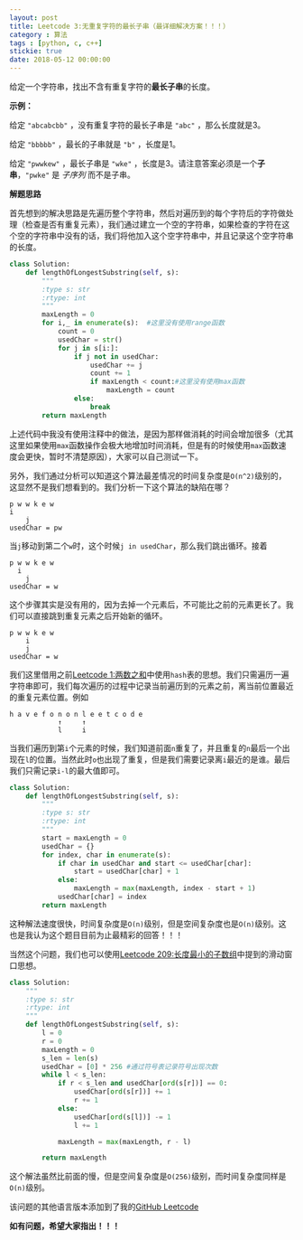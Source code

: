```yaml
---
layout: post
title: Leetcode 3:无重复字符的最长子串（最详细解决方案！！！）
category : 算法
tags : [python, c, c++]
stickie: true
date: 2018-05-12 00:00:00
---
```



给定一个字符串，找出不含有重复字符的**最长子串**的长度。

**示例：**

给定 `"abcabcbb"` ，没有重复字符的最长子串是 `"abc"` ，那么长度就是3。

给定 `"bbbbb"` ，最长的子串就是 `"b"` ，长度是1。

给定 `"pwwkew"` ，最长子串是 `"wke"` ，长度是3。请注意答案必须是一个**子串**，`"pwke"` 是 *子序列*  而不是子串。

**解题思路**

首先想到的解决思路是先遍历整个字符串，然后对遍历到的每个字符后的字符做处理（检查是否有重复元素），我们通过建立一个空的字符串，如果检查的字符在这个空的字符串中没有的话，我们将他加入这个空字符串中，并且记录这个空字符串的长度。

```python
class Solution:
    def lengthOfLongestSubstring(self, s):
        """
        :type s: str
        :rtype: int
        """
        maxLength = 0
        for i,_ in enumerate(s):  #这里没有使用range函数      
            count = 0
            usedChar = str()
            for j in s[i:]: 
                if j not in usedChar:
                    usedChar += j
                    count += 1
                    if maxLength < count:#这里没有使用max函数
                        maxLength = count
                else:                   
                    break
        return maxLength
```

上述代码中我没有使用注释中的做法，是因为那样做消耗的时间会增加很多（尤其这里如果使用`max`函数操作会极大地增加时间消耗，但是有的时候使用`max`函数速度会更快，暂时不清楚原因），大家可以自己测试一下。

另外，我们通过分析可以知道这个算法最差情况的时间复杂度是`O(n^2)`级别的，这显然不是我们想看到的。我们分析一下这个算法的缺陷在哪？

```
p w w k e w
i
    j
usedChar = pw
```

当`j`移动到第二个`w`时，这个时候`j in usedChar`，那么我们跳出循环。接着

```
p w w k e w
  i
    j
usedChar = w 
```

这个步骤其实是没有用的，因为去掉一个元素后，不可能比之前的元素更长了。我们可以直接跳到重复元素之后开始新的循环。

```
p w w k e w
    i
    j
usedChar = w 
```

我们这里借用之前[Leetcode 1:两数之和](https://blog.csdn.net/qq_17550379/article/details/80435039)中使用`hash`表的思想。我们只需遍历一遍字符串即可，我们每次遍历的过程中记录当前遍历到的元素之前，离当前位置最近的重复元素位置。例如

```
h a v e f o n o n l e e t c o d e
            ↑     ↑
            l     i
```

当我们遍历到第`i`个元素的时候，我们知道前面`n`重复了，并且重复的`n`最后一个出现在`l`的位置。当然此时`o`也出现了重复，但是我们需要记录离`i`最近的是谁。最后我们只需记录`i-l`的最大值即可。

```python
class Solution:
    def lengthOfLongestSubstring(self, s):
        """
        :type s: str
        :rtype: int
        """
        start = maxLength = 0
        usedChar = {}
        for index, char in enumerate(s):
            if char in usedChar and start <= usedChar[char]:
                start = usedChar[char] + 1
            else:
                maxLength = max(maxLength, index - start + 1)
            usedChar[char] = index
        return maxLength
```

这种解法速度很快，时间复杂度是`O(n)`级别，但是空间复杂度也是`O(n)`级别。这也是我认为这个题目目前为止最精彩的回答！！！

当然这个问题，我们也可以使用[Leetcode 209:长度最小的子数组](https://blog.csdn.net/qq_17550379/article/details/80540430)中提到的滑动窗口思想。

```python
class Solution:
    """
    :type s: str
    :rtype: int
    """
    def lengthOfLongestSubstring(self, s):
        l = 0
        r = 0
        maxLength = 0
        s_len = len(s)
        usedChar = [0] * 256 #通过符号表记录符号出现次数
        while l < s_len:
            if r < s_len and usedChar[ord(s[r])] == 0:
                usedChar[ord(s[r])] += 1
                r += 1
            else:
                usedChar[ord(s[l])] -= 1
                l += 1

            maxLength = max(maxLength, r - l)

        return maxLength
```

这个解法虽然比前面的慢，但是空间复杂度是`O(256)`级别，而时间复杂度同样是`O(n)`级别。

该问题的其他语言版本添加到了我的[GitHub Leetcode](https://github.com/luliyucoordinate/Leetcode)

**如有问题，希望大家指出！！！**